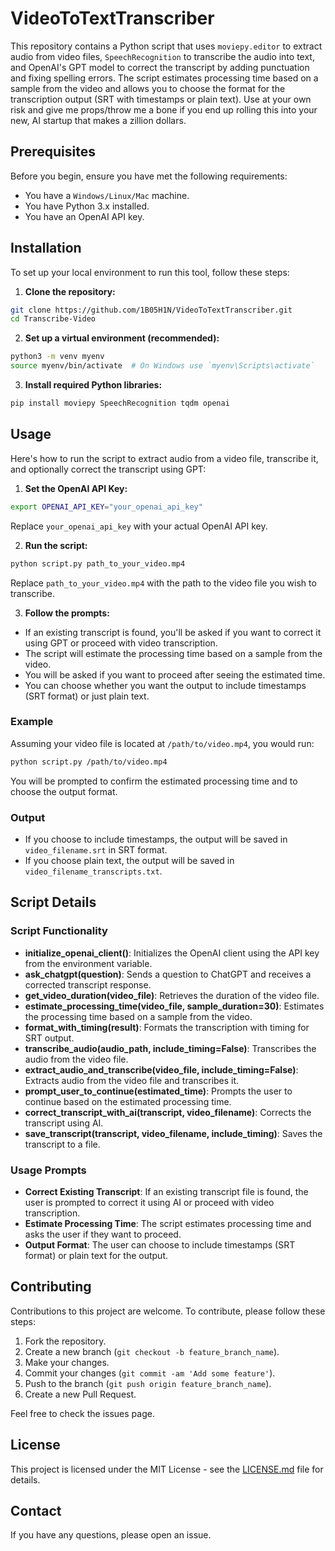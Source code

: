 # VideoToTextTranscriber
This repository contains a Python script that uses `moviepy.editor` to extract audio from video files, `SpeechRecognition` to transcribe the audio into text, and OpenAI's GPT model to correct the transcript by adding punctuation and fixing spelling errors. The script estimates processing time based on a sample from the video and allows you to choose the format for the transcription output (SRT with timestamps or plain text). Use at your own risk and give me props/throw me a bone if you end up rolling this into your new, AI startup that makes a zillion dollars.

## Prerequisites

Before you begin, ensure you have met the following requirements:
- You have a `Windows/Linux/Mac` machine.
- You have Python 3.x installed.
- You have an OpenAI API key.

## Installation

To set up your local environment to run this tool, follow these steps:

1. **Clone the repository:**

```bash
git clone https://github.com/1B05H1N/VideoToTextTranscriber.git
cd Transcribe-Video
```

2. **Set up a virtual environment (recommended):**

```bash
python3 -m venv myenv
source myenv/bin/activate  # On Windows use `myenv\Scripts\activate`
```

3. **Install required Python libraries:**

```bash
pip install moviepy SpeechRecognition tqdm openai
```

## Usage

Here's how to run the script to extract audio from a video file, transcribe it, and optionally correct the transcript using GPT:

1. **Set the OpenAI API Key:**

```bash
export OPENAI_API_KEY="your_openai_api_key"
```

Replace `your_openai_api_key` with your actual OpenAI API key.

2. **Run the script:**

```bash
python script.py path_to_your_video.mp4
```

Replace `path_to_your_video.mp4` with the path to the video file you wish to transcribe.

3. **Follow the prompts:**

- If an existing transcript is found, you'll be asked if you want to correct it using GPT or proceed with video transcription.
- The script will estimate the processing time based on a sample from the video.
- You will be asked if you want to proceed after seeing the estimated time.
- You can choose whether you want the output to include timestamps (SRT format) or just plain text.

### Example

Assuming your video file is located at `/path/to/video.mp4`, you would run:

```bash
python script.py /path/to/video.mp4
```

You will be prompted to confirm the estimated processing time and to choose the output format.

### Output

- If you choose to include timestamps, the output will be saved in `video_filename.srt` in SRT format.
- If you choose plain text, the output will be saved in `video_filename_transcripts.txt`.

## Script Details

### Script Functionality

- **initialize_openai_client()**: Initializes the OpenAI client using the API key from the environment variable.
- **ask_chatgpt(question)**: Sends a question to ChatGPT and receives a corrected transcript response.
- **get_video_duration(video_file)**: Retrieves the duration of the video file.
- **estimate_processing_time(video_file, sample_duration=30)**: Estimates the processing time based on a sample from the video.
- **format_with_timing(result)**: Formats the transcription with timing for SRT output.
- **transcribe_audio(audio_path, include_timing=False)**: Transcribes the audio from the video file.
- **extract_audio_and_transcribe(video_file, include_timing=False)**: Extracts audio from the video file and transcribes it.
- **prompt_user_to_continue(estimated_time)**: Prompts the user to continue based on the estimated processing time.
- **correct_transcript_with_ai(transcript, video_filename)**: Corrects the transcript using AI.
- **save_transcript(transcript, video_filename, include_timing)**: Saves the transcript to a file.

### Usage Prompts

- **Correct Existing Transcript**: If an existing transcript file is found, the user is prompted to correct it using AI or proceed with video transcription.
- **Estimate Processing Time**: The script estimates processing time and asks the user if they want to proceed.
- **Output Format**: The user can choose to include timestamps (SRT format) or plain text for the output.

## Contributing

Contributions to this project are welcome. To contribute, please follow these steps:

1. Fork the repository.
2. Create a new branch (`git checkout -b feature_branch_name`).
3. Make your changes.
4. Commit your changes (`git commit -am 'Add some feature'`).
5. Push to the branch (`git push origin feature_branch_name`).
6. Create a new Pull Request.

Feel free to check the issues page.

## License

This project is licensed under the MIT License - see the [LICENSE.md](LICENSE) file for details.

## Contact

If you have any questions, please open an issue.
